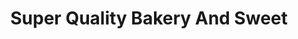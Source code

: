 ---
title: "Super Quality Bakery And Sweet"
url: /karachi/super-quality-bakery-and-sweet/
shop: bakery
---